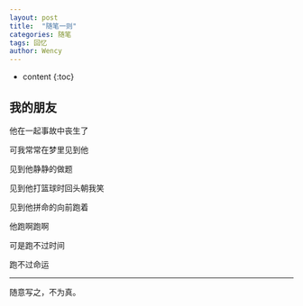 ```yaml
---
layout: post
title:  "随笔一则"
categories: 随笔
tags: 回忆
author: Wency
---
```


* content
{:toc}


## 我的朋友

他在一起事故中丧生了

可我常常在梦里见到他

见到他静静的做题

见到他打篮球时回头朝我笑

见到他拼命的向前跑着

他跑啊跑啊

可是跑不过时间

跑不过命运

***
随意写之，不为真。
